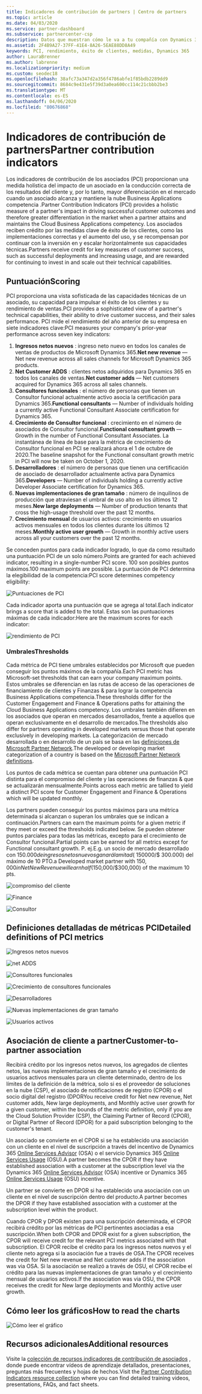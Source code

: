 ```yaml
---
title: Indicadores de contribución de partners | Centro de partners
ms.topic: article
ms.date: 04/03/2020
ms.service: partner-dashboard
ms.subservice: partnercenter-csp
description: Datos que muestran cómo le va a tu compañía con Dynamics 365 Customer Engagement o Dynamics 365 Finance and Operations
ms.assetid: 2F4B9A27-37FF-41E4-8A26-5EAE88DD8A49
keywords: PCI, rendimiento, éxito de clientes, medidas, Dynamics 365
author: LauraBrenner
ms.author: labrenne
ms.localizationpriority: medium
ms.custom: seodec18
ms.openlocfilehash: 38afc73a347d2a356f4786abfe1f85bdb2289dd9
ms.sourcegitcommit: 8684c9e431e5f39d3a0ea600cc114c21cbbb2be3
ms.translationtype: MT
ms.contentlocale: es-ES
ms.lasthandoff: 04/06/2020
ms.locfileid: "80676868"
---
```

# <a name="partner-contribution-indicators"></a><span data-ttu-id="d3ea8-104">Indicadores de contribución de partners</span><span class="sxs-lookup"><span data-stu-id="d3ea8-104">Partner contribution indicators</span></span>

<span data-ttu-id="d3ea8-105">Los indicadores de contribución de los asociados (PCI) proporcionan una medida holística del impacto de un asociado en la conducción correcta de los resultados del cliente y, por lo tanto, mayor diferenciación en el mercado cuando un asociado alcanza y mantiene la nube Business Applications competencia .</span><span class="sxs-lookup"><span data-stu-id="d3ea8-105">Partner Contribution Indicators (PCI) provides a holistic measure of a partner's impact in driving successful customer outcomes and therefore greater differentiation in the market when a partner attains and maintains the Cloud Business Applications competency.</span></span> <span data-ttu-id="d3ea8-106">Los asociados reciben crédito por las medidas clave de éxito de los clientes, como las implementaciones correctas y el aumento del uso, y se recompensan por continuar con la inversión en y escalar horizontalmente sus capacidades técnicas.</span><span class="sxs-lookup"><span data-stu-id="d3ea8-106">Partners receive credit for key measures of customer success, such as successful deployments and increasing usage, and are rewarded for continuing to invest in and scale out their technical capabilities.</span></span>


## <a name="scoring"></a><span data-ttu-id="d3ea8-107">Puntuación</span><span class="sxs-lookup"><span data-stu-id="d3ea8-107">Scoring</span></span>

<span data-ttu-id="d3ea8-108">PCI proporciona una vista sofisticada de las capacidades técnicas de un asociado, su capacidad para impulsar el éxito de los clientes y su rendimiento de ventas.</span><span class="sxs-lookup"><span data-stu-id="d3ea8-108">PCI provides a sophisticated view of a partner's technical capabilities, their ability to drive customer success, and their sales performance.</span></span> <span data-ttu-id="d3ea8-109">PCI mide el rendimiento del año anterior de su empresa en siete indicadores clave:</span><span class="sxs-lookup"><span data-stu-id="d3ea8-109">PCI measures your company's prior-year performance across seven key indicators:</span></span>

1. <span data-ttu-id="d3ea8-110">**Ingresos netos nuevos** : ingreso neto nuevo en todos los canales de ventas de productos de Microsoft Dynamics 365.</span><span class="sxs-lookup"><span data-stu-id="d3ea8-110">**Net new revenue** — Net new revenue across all sales channels for Microsoft Dynamics 365 products.</span></span>
2. <span data-ttu-id="d3ea8-111">**Net Customer ADDS** : clientes netos adquiridos para Dynamics 365 en todos los canales de ventas.</span><span class="sxs-lookup"><span data-stu-id="d3ea8-111">**Net customer adds** — Net customers acquired for Dynamics 365 across all sales channels.</span></span>
3. <span data-ttu-id="d3ea8-112">**Consultores funcionales** : el número de personas que tienen un Consultor funcional actualmente activo asocia la certificación para Dynamics 365.</span><span class="sxs-lookup"><span data-stu-id="d3ea8-112">**Functional consultants** — Number of individuals holding a currently active Functional Consultant Associate certification for Dynamics 365.</span></span> 
4. <span data-ttu-id="d3ea8-113">**Crecimiento de Consultor funcional** : crecimiento en el número de asociados de Consultor funcional.</span><span class="sxs-lookup"><span data-stu-id="d3ea8-113">**Functional consultant growth** — Growth in the number of Functional Consultant Associates.</span></span>  <span data-ttu-id="d3ea8-114">La instantánea de línea de base para la métrica de crecimiento de Consultor funcional en PCI se realizará ahora el 1 de octubre de 2020.</span><span class="sxs-lookup"><span data-stu-id="d3ea8-114">The baseline snapshot for the Functional consultant growth metric in PCI will now be taken on October 1, 2020.</span></span>  
5. <span data-ttu-id="d3ea8-115">**Desarrolladores** : el número de personas que tienen una certificación de asociado de desarrollador actualmente activa para Dynamics 365.</span><span class="sxs-lookup"><span data-stu-id="d3ea8-115">**Developers** — Number of individuals holding a currently active Developer Associate certification for Dynamics 365.</span></span>
6. <span data-ttu-id="d3ea8-116">**Nuevas implementaciones de gran tamaño** : número de inquilinos de producción que atraviesan el umbral de uso alto en los últimos 12 meses.</span><span class="sxs-lookup"><span data-stu-id="d3ea8-116">**New large deployments** — Number of production tenants that cross the high-usage threshold over the past 12 months.</span></span>
7. <span data-ttu-id="d3ea8-117">**Crecimiento mensual** de usuarios activos: crecimiento en usuarios activos mensuales en todos los clientes durante los últimos 12 meses.</span><span class="sxs-lookup"><span data-stu-id="d3ea8-117">**Monthly active user growth** — Growth in monthly active users across all your customers over the past 12 months.</span></span>

<span data-ttu-id="d3ea8-118">Se conceden puntos para cada indicador logrado, lo que da como resultado una puntuación PCI de un solo número.</span><span class="sxs-lookup"><span data-stu-id="d3ea8-118">Points are granted for each achieved indicator, resulting in a single-number PCI score.</span></span> <span data-ttu-id="d3ea8-119">100 son posibles puntos máximos.</span><span class="sxs-lookup"><span data-stu-id="d3ea8-119">100 maximum points are possible.</span></span> <span data-ttu-id="d3ea8-120">La puntuación de PCI determina la elegibilidad de la competencia:</span><span class="sxs-lookup"><span data-stu-id="d3ea8-120">PCI score determines competency eligibility:</span></span>

![Puntuaciones de PCI](images/pcinew1.png)

<span data-ttu-id="d3ea8-122">Cada indicador aporta una puntuación que se agrega al total.</span><span class="sxs-lookup"><span data-stu-id="d3ea8-122">Each indicator brings a score that is added to the total.</span></span> <span data-ttu-id="d3ea8-123">Estas son las puntuaciones máximas de cada indicador:</span><span class="sxs-lookup"><span data-stu-id="d3ea8-123">Here are the maximum scores for each indicator:</span></span>

![rendimiento de PCI](images/pci/perfnew.png)

### <a name="thresholds"></a><span data-ttu-id="d3ea8-125">Umbrales</span><span class="sxs-lookup"><span data-stu-id="d3ea8-125">Thresholds</span></span>

<span data-ttu-id="d3ea8-126">Cada métrica de PCI tiene umbrales establecidos por Microsoft que pueden conseguir los puntos máximos de la compañía.</span><span class="sxs-lookup"><span data-stu-id="d3ea8-126">Each PCI metric has Microsoft-set thresholds that can earn your company maximum points.</span></span> <span data-ttu-id="d3ea8-127">Estos umbrales se diferencian en las rutas de acceso de las operaciones de financiamiento de clientes y Finanzas & para lograr la competencia Business Applications competencia.</span><span class="sxs-lookup"><span data-stu-id="d3ea8-127">These thresholds differ for the Customer Engagement and Finance & Operations paths for attaining the Cloud Business Applications competency.</span></span> <span data-ttu-id="d3ea8-128">Los umbrales también difieren en los asociados que operan en mercados desarrollados, frente a aquellos que operan exclusivamente en el desarrollo de mercados.</span><span class="sxs-lookup"><span data-stu-id="d3ea8-128">The thresholds also differ for partners operating in developed markets versus those that operate exclusively in developing markets.</span></span>  <span data-ttu-id="d3ea8-129">La categorización de mercado desarrollada o en desarrollo de un país se basa en las [definiciones de Microsoft Partner Network](https://assetsprod.microsoft.com/mpn/mpn-developed-and-developing-countries.pdf).</span><span class="sxs-lookup"><span data-stu-id="d3ea8-129">The developed or developing market categorization of a country is based on the [Microsoft Partner Network definitions](https://assetsprod.microsoft.com/mpn/mpn-developed-and-developing-countries.pdf).</span></span>

<span data-ttu-id="d3ea8-130">Los puntos de cada métrica se cuentan para obtener una puntuación PCI distinta para el compromiso del cliente y las operaciones de finanzas & que se actualizarán mensualmente.</span><span class="sxs-lookup"><span data-stu-id="d3ea8-130">Points across each metric are tallied to yield a distinct PCI score for Customer Engagement and Finance & Operations which will be updated monthly.</span></span>

<span data-ttu-id="d3ea8-131">Los partners pueden conseguir los puntos máximos para una métrica determinada si alcanzan o superan los umbrales que se indican a continuación.</span><span class="sxs-lookup"><span data-stu-id="d3ea8-131">Partners can earn the maximum points for a given metric if they meet or exceed the thresholds indicated below.</span></span> <span data-ttu-id="d3ea8-132">Se pueden obtener puntos parciales para todas las métricas, excepto para el crecimiento de Consultor funcional.</span><span class="sxs-lookup"><span data-stu-id="d3ea8-132">Partial points can be earned for all metrics except for Functional consultant growth.</span></span> <span data-ttu-id="d3ea8-133">P. ej.</span><span class="sxs-lookup"><span data-stu-id="d3ea8-133">E.g.</span></span> <span data-ttu-id="d3ea8-134">un socio de mercado desarrollado con $150.000 de ingresos netos nuevos ganará la mitad ($ 150000/$ 300.000) del máximo de 10 PTO.</span><span class="sxs-lookup"><span data-stu-id="d3ea8-134">a Developed market partner with $150,000 in Net New Revenue will earn half ($150,000/$300,000) of the maximum 10 pts.</span></span> 

![compromiso del cliente](images/pci/custengagethresh.png)

![Finance](images/pci/table_2.png)

![Consultor](images/Table3.PNG) 


## <a name="detailed-definitions-of-pci-metrics"></a><span data-ttu-id="d3ea8-138">Definiciones detalladas de métricas PCI</span><span class="sxs-lookup"><span data-stu-id="d3ea8-138">Detailed definitions of PCI metrics</span></span>

![Ingresos netos nuevos](images/pci/netnewrevenue.png)

![net ADDS](images/pci/netadds.png)


![Consultores funcionales](images/pci/funcconsult.png)


![Crecimiento de consultores funcionales](images/pci/4_Functional_consultant_growth.png)

![Desarrolladores](images/pci/developers.png) 

![Nuevas implementaciones de gran tamaño](images/pci/largedeploy.png) 

![Usuarios activos](images/pci/activeusers.png)

## <a name="customer-to-partner-association"></a><span data-ttu-id="d3ea8-146">Asociación de cliente a partner</span><span class="sxs-lookup"><span data-stu-id="d3ea8-146">Customer-to-partner association</span></span>

<span data-ttu-id="d3ea8-147">Recibirá crédito por los ingresos netos nuevos, los agregados de clientes netos, las nuevas implementaciones de gran tamaño y el crecimiento de usuarios activos mensuales para un cliente determinado, dentro de los límites de la definición de la métrica, solo si es el proveedor de soluciones en la nube (CSP), el asociado de notificaciones de registro (CPOR) o el socio digital del registro (DPOR</span><span class="sxs-lookup"><span data-stu-id="d3ea8-147">You receive credit for Net new revenue, Net customer adds, New large deployments, and Monthly active user growth for a given customer, within the bounds of the metric definition, only if you are the Cloud Solution Provider (CSP), the Claiming Partner of Record (CPOR), or Digital Partner of Record (DPOR) for a paid subscription belonging to the customer's tenant.</span></span>

<span data-ttu-id="d3ea8-148">Un asociado se convierte en el CPOR si se ha establecido una asociación con un cliente en el nivel de suscripción a través del incentivo de Dynamics 365 [Online Services Advisor](https://support.microsoft.com/help/4501560/online-services-advisor-osa-sell-incentives-faq) (OSA) o el servicio Dynamics 365 [Online Services Usage](https://support.microsoft.com/help/4489988/online-services-usage-osu-incentives-faq) (OSU).</span><span class="sxs-lookup"><span data-stu-id="d3ea8-148">A partner becomes the CPOR if they have established association with a customer at the subscription level via the Dynamics 365 [Online Services Advisor](https://support.microsoft.com/help/4501560/online-services-advisor-osa-sell-incentives-faq) (OSA) incentive or Dynamics 365 [Online Services Usage](https://support.microsoft.com/help/4489988/online-services-usage-osu-incentives-faq) (OSU) incentive.</span></span>

<span data-ttu-id="d3ea8-149">Un partner se convierte en DPOR si ha establecido una asociación con un cliente en el nivel de suscripción dentro del producto.</span><span class="sxs-lookup"><span data-stu-id="d3ea8-149">A partner becomes the DPOR if they have established association with a customer at the subscription level within the product.</span></span>

<span data-ttu-id="d3ea8-150">Cuando CPOR y DPOR existen para una suscripción determinada, el CPOR recibirá crédito por las métricas de PCI pertinentes asociadas a esa suscripción.</span><span class="sxs-lookup"><span data-stu-id="d3ea8-150">When both CPOR and DPOR exist for a given subscription, the CPOR will receive credit for the relevant PCI metrics associated with that subscription.</span></span> <span data-ttu-id="d3ea8-151">El CPOR recibe el crédito para los ingresos netos nuevos y el cliente neto agrega si la asociación fue a través de OSA.</span><span class="sxs-lookup"><span data-stu-id="d3ea8-151">The CPOR receives the credit for Net new revenue and Net customer adds if the association was via OSA.</span></span> <span data-ttu-id="d3ea8-152">Si la asociación se realizó a través de OSU, el CPOR recibe el crédito para las nuevas implementaciones de gran tamaño y el crecimiento mensual de usuarios activos.</span><span class="sxs-lookup"><span data-stu-id="d3ea8-152">If the association was via OSU, the CPOR receives the credit for New large deployments and Monthly active user growth.</span></span> 

## <a name="how-to-read-the-charts"></a><span data-ttu-id="d3ea8-153">Cómo leer los gráficos</span><span class="sxs-lookup"><span data-stu-id="d3ea8-153">How to read the charts</span></span>

![Cómo leer el gráfico](images/pci/howto.png)

## <a name="additional-resources"></a><span data-ttu-id="d3ea8-155">Recursos adicionales</span><span class="sxs-lookup"><span data-stu-id="d3ea8-155">Additional resources</span></span>

<span data-ttu-id="d3ea8-156">Visite la [colección de recursos indicadores de contribución de asociados](https://aka.ms/pcilearn) , donde puede encontrar vídeos de aprendizaje detallados, presentaciones, preguntas más frecuentes y hojas de hechos.</span><span class="sxs-lookup"><span data-stu-id="d3ea8-156">Visit the [Partner Contribution Indicators resource collection](https://aka.ms/pcilearn) where you can find detailed training videos, presentations, FAQs, and fact sheets.</span></span> 




